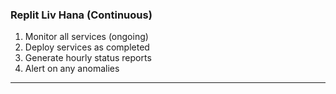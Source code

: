 ### Replit Liv Hana (Continuous)
1. Monitor all services (ongoing)
2. Deploy services as completed
3. Generate hourly status reports
4. Alert on any anomalies

---
